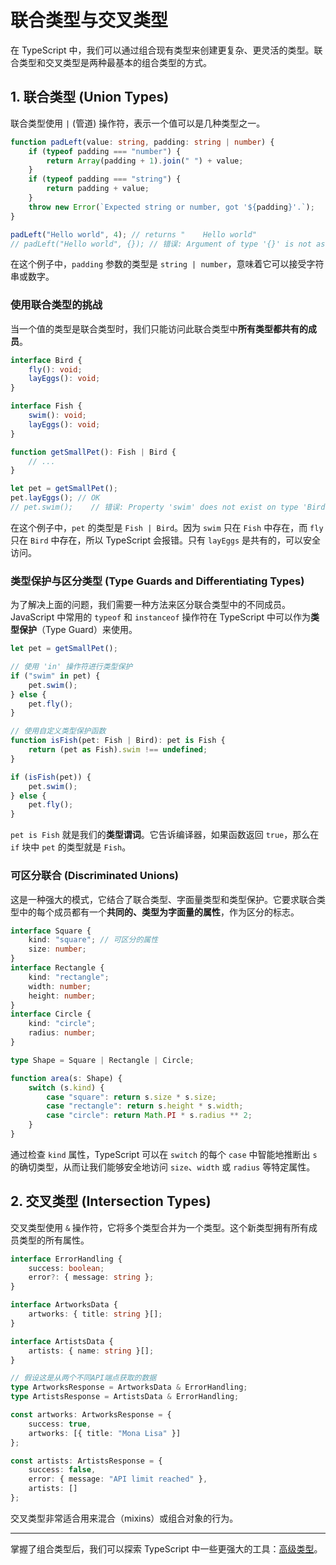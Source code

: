 # 联合类型与交叉类型

在 TypeScript 中，我们可以通过组合现有类型来创建更复杂、更灵活的类型。联合类型和交叉类型是两种最基本的组合类型的方式。

## 1. 联合类型 (Union Types)

联合类型使用 `|` (管道) 操作符，表示一个值可以是几种类型之一。

```typescript
function padLeft(value: string, padding: string | number) {
    if (typeof padding === "number") {
        return Array(padding + 1).join(" ") + value;
    }
    if (typeof padding === "string") {
        return padding + value;
    }
    throw new Error(`Expected string or number, got '${padding}'.`);
}

padLeft("Hello world", 4); // returns "    Hello world"
// padLeft("Hello world", {}); // 错误: Argument of type '{}' is not assignable to parameter of type 'string | number'.
```
在这个例子中，`padding` 参数的类型是 `string | number`，意味着它可以接受字符串或数字。

### 使用联合类型的挑战

当一个值的类型是联合类型时，我们只能访问此联合类型中**所有类型都共有的成员**。

```typescript
interface Bird {
    fly(): void;
    layEggs(): void;
}

interface Fish {
    swim(): void;
    layEggs(): void;
}

function getSmallPet(): Fish | Bird {
    // ...
}

let pet = getSmallPet();
pet.layEggs(); // OK
// pet.swim();    // 错误: Property 'swim' does not exist on type 'Bird'.
```
在这个例子中，`pet` 的类型是 `Fish | Bird`。因为 `swim` 只在 `Fish` 中存在，而 `fly` 只在 `Bird` 中存在，所以 TypeScript 会报错。只有 `layEggs` 是共有的，可以安全访问。

### 类型保护与区分类型 (Type Guards and Differentiating Types)

为了解决上面的问题，我们需要一种方法来区分联合类型中的不同成员。JavaScript 中常用的 `typeof` 和 `instanceof` 操作符在 TypeScript 中可以作为**类型保护**（Type Guard）来使用。

```typescript
let pet = getSmallPet();

// 使用 'in' 操作符进行类型保护
if ("swim" in pet) {
    pet.swim();
} else {
    pet.fly();
}

// 使用自定义类型保护函数
function isFish(pet: Fish | Bird): pet is Fish {
    return (pet as Fish).swim !== undefined;
}

if (isFish(pet)) {
    pet.swim();
} else {
    pet.fly();
}
```
`pet is Fish` 就是我们的**类型谓词**。它告诉编译器，如果函数返回 `true`，那么在 `if` 块中 `pet` 的类型就是 `Fish`。

### 可区分联合 (Discriminated Unions)

这是一种强大的模式，它结合了联合类型、字面量类型和类型保护。它要求联合类型中的每个成员都有一个**共同的、类型为字面量的属性**，作为区分的标志。

```typescript
interface Square {
    kind: "square"; // 可区分的属性
    size: number;
}
interface Rectangle {
    kind: "rectangle";
    width: number;
    height: number;
}
interface Circle {
    kind: "circle";
    radius: number;
}

type Shape = Square | Rectangle | Circle;

function area(s: Shape) {
    switch (s.kind) {
        case "square": return s.size * s.size;
        case "rectangle": return s.height * s.width;
        case "circle": return Math.PI * s.radius ** 2;
    }
}
```
通过检查 `kind` 属性，TypeScript 可以在 `switch` 的每个 `case` 中智能地推断出 `s` 的确切类型，从而让我们能够安全地访问 `size`、`width` 或 `radius` 等特定属性。

## 2. 交叉类型 (Intersection Types)

交叉类型使用 `&` 操作符，它将多个类型合并为一个类型。这个新类型拥有所有成员类型的所有属性。

```typescript
interface ErrorHandling {
    success: boolean;
    error?: { message: string };
}

interface ArtworksData {
    artworks: { title: string }[];
}

interface ArtistsData {
    artists: { name: string }[];
}

// 假设这是从两个不同API端点获取的数据
type ArtworksResponse = ArtworksData & ErrorHandling;
type ArtistsResponse = ArtistsData & ErrorHandling;

const artworks: ArtworksResponse = {
    success: true,
    artworks: [{ title: "Mona Lisa" }]
};

const artists: ArtistsResponse = {
    success: false,
    error: { message: "API limit reached" },
    artists: []
};
```
交叉类型非常适合用来混合（mixins）或组合对象的行为。

---

掌握了组合类型后，我们可以探索 TypeScript 中一些更强大的工具：[高级类型](advanced-types.md)。 